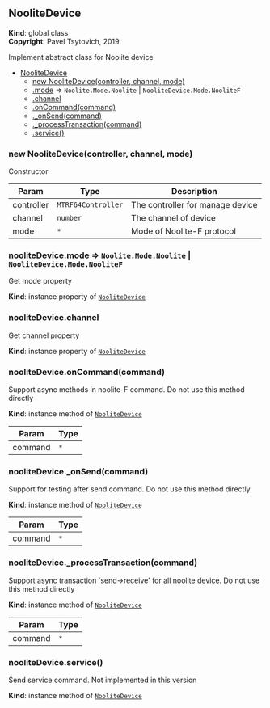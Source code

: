 <a name="NooliteDevice"></a>

## NooliteDevice
**Kind**: global class  
**Copyright**: Pavel Tsytovich, 2019

Implement abstract class for Noolite device  

* [NooliteDevice](#NooliteDevice)
    * [new NooliteDevice(controller, channel, mode)](#new_NooliteDevice_new)
    * [.mode](#NooliteDevice+mode) ⇒ <code>Noolite.Mode.Noolite</code> \| <code>NooliteDevice.Mode.NooliteF</code>
    * [.channel](#NooliteDevice+channel)
    * [.onCommand(command)](#NooliteDevice+onCommand)
    * [._onSend(command)](#NooliteDevice+_onSend)
    * [._processTransaction(command)](#NooliteDevice+_processTransaction)
    * [.service()](#NooliteDevice+service)

<a name="new_NooliteDevice_new"></a>

### new NooliteDevice(controller, channel, mode)
Constructor


| Param | Type | Description |
| --- | --- | --- |
| controller | <code>MTRF64Controller</code> | The controller for manage device |
| channel | <code>number</code> | The channel of device |
| mode | <code>\*</code> | Mode of Noolite-F protocol |

<a name="NooliteDevice+mode"></a>

### nooliteDevice.mode ⇒ <code>Noolite.Mode.Noolite</code> \| <code>NooliteDevice.Mode.NooliteF</code>
Get mode property

**Kind**: instance property of [<code>NooliteDevice</code>](#NooliteDevice)  
<a name="NooliteDevice+channel"></a>

### nooliteDevice.channel
Get channel property

**Kind**: instance property of [<code>NooliteDevice</code>](#NooliteDevice)  
<a name="NooliteDevice+onCommand"></a>

### nooliteDevice.onCommand(command)
Support async methods in noolite-F command. Do not use this method directly

**Kind**: instance method of [<code>NooliteDevice</code>](#NooliteDevice)  

| Param | Type |
| --- | --- |
| command | <code>\*</code> | 

<a name="NooliteDevice+_onSend"></a>

### nooliteDevice.\_onSend(command)
Support for testing after send command. Do not use this method directly

**Kind**: instance method of [<code>NooliteDevice</code>](#NooliteDevice)  

| Param | Type |
| --- | --- |
| command | <code>\*</code> | 

<a name="NooliteDevice+_processTransaction"></a>

### nooliteDevice.\_processTransaction(command)
Support async transaction 'send->receive' for all noolite device. Do not use this method directly

**Kind**: instance method of [<code>NooliteDevice</code>](#NooliteDevice)  

| Param | Type |
| --- | --- |
| command | <code>\*</code> | 

<a name="NooliteDevice+service"></a>

### nooliteDevice.service()
Send service command.
Not implemented in this version

**Kind**: instance method of [<code>NooliteDevice</code>](#NooliteDevice)  
